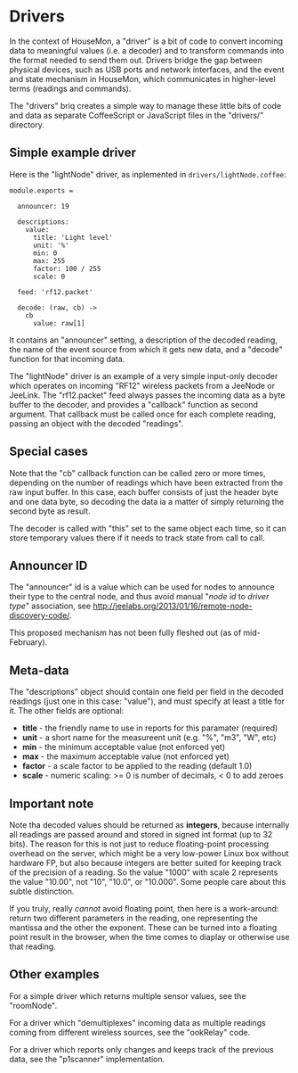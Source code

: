 # Drivers

In the context of HouseMon, a "driver" is a bit of code to convert incoming
data to meaningful values (i.e. a decoder) and to transform commands into the
format needed to send them out. Drivers bridge the gap between physical devices,
such as USB ports and network interfaces, and the event and state mechanism in
HouseMon, which communicates in higher-level terms (readings and commands).

The "drivers" briq creates a simple way to manage these little bits of code and
data as separate CoffeeScript or JavaScript files in the "drivers/" directory.

## Simple example driver

Here is the "lightNode" driver, as inplemented in `drivers/lightNode.coffee`:

    module.exports =

      announcer: 19

      descriptions:
        value:
          title: 'Light level'
          unit: '%'
          min: 0
          max: 255
          factor: 100 / 255
          scale: 0

      feed: 'rf12.packet'

      decode: (raw, cb) ->
        cb
          value: raw[1]

It contains an "announcer" setting, a description of the decoded reading, the
name of the event source from which it gets new data, and a "decode" function
for that incoming data.

The "lightNode" driver is an example of a very simple input-only decoder which
operates on incoming "RF12" wireless packets from a JeeNode or JeeLink. The
"rf12.packet" feed always passes the incoming data as a byte buffer to the
decoder, and provides a "callback" function as second argument. That callback
must be called once for each complete reading, passing an object with the
decoded "readings".

## Special cases

Note that the "cb" callback function can be called zero or more times, depending
on the number of readings which have been extracted from the raw input buffer.
In this case, each buffer consists of just the header byte and one data byte,
so decoding the data ia a matter of simply returning the second byte as result.

The decoder is called with "this" set to the same object each time, so it can
store temporary values there if it needs to track state from call to call.

## Announcer ID

The "announcer" id is a value which can be used for nodes to announce their
type to the central node, and thus avoid manual "_node id_ to _driver type_"
association, see <http://jeelabs.org/2013/01/16/remote-node-discovery-code/>.

This proposed mechanism has not been fully fleshed out (as of mid-February).

## Meta-data

The "descriptions" object should contain one field per field in the decoded
readings (just one in this case: "value"), and must specify at least a title
for it. The other fields are optional:

* **title** - the friendly name to use in reports for this paramater (required)
* **unit** - a short name for the measureent unit (e.g. "%", "m3", "W", etc)
* **min** - the minimum acceptable value (not enforced yet)
* **max** - the maximum acceptable value (not enforced yet)
* **factor** - a scale factor to be applied to the reading (default 1.0)
* **scale** - numeric scaling: >= 0 is number of decimals, < 0 to add zeroes

## Important note

Note tha decoded values should be returned as **integers**, because internally
all readings are passed around and stored in signed int format (up to 32 bits).
The reason for this is not just to reduce floating-point processing overhead on
the server, which might be a very low-power Linux box without hardware FP, but
also because integers are better suited for keeping track of the precision of
a reading. So the value "1000" with scale 2 represents the value "10.00", not
"10", "10.0", or "10.000". Some people care about this subtle distinction.

If you truly, really _cannot_ avoid floating point, then here is a work-around:
return two different parameters in the reading, one representing the mantissa
and the other the exponent. These can be turned into a floating point result
in the browser, when the time comes to diaplay or otherwise use that reading.

## Other examples

For a simple driver which returns multiple sensor values, see the "roomNode".

For a driver which "demultiplexes" incoming data as multiple readings coming
from different wireless sources, see the "ookRelay" code.

For a driver which reports only changes and keeps track of the previous data,
see the "p1scanner" implementation.
